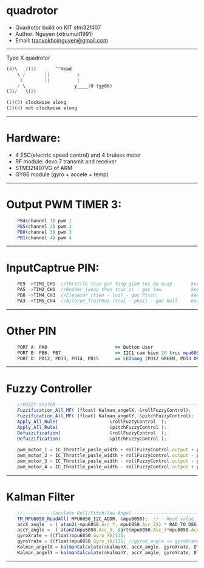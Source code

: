 # quadrotor
*	Quadrotor build on KIT stm32f407
*	Author: Nguyen (xitrumuit1991)
*	Email: tranvokhoinguyen@gmail.com

--------------------------------------------------------------------------

Type X quadrotor
```javascript
(4)\   /(1)       ^^Head
    \ /		  ||	      x
     X		  ||	      |
    / \                  y____|O (gy86)
(3)/   \(2)	

(1)(3) clockwise along
(2)(4) not clockwise along
```
--------------------------------------------------------------------------
# Hardware: 
- 4 ESC(electric speed control) and 4 bruless motor
- RF module: devo 7 transmit and receiver
- STM32f407VG of ARM
- GY86 module (gyro + accele + temp)


--------------------------------------------------------------------------
# Output PWM TIMER 3:
```javascript
    PB4(channel 1) pwm 1 
    PB5(channel 2) pwm 2
    PB0(channel 3) pwm 3
    PB1(channel 4) pwm 4
```

--------------------------------------------------------------------------
# InputCaptrue PIN:
```javascript
    PE9 ->TIM1_CH1  //Throttle (can ga) tang giam toc do quay       keo len +(1900), keo xuong -(1100)
    PA5 ->TIM2_CH1  //Rudder (xoay theo truc z) - goc Yaw           keo qua trai +(1900), keo qua phai -(1100)
    PB8 ->TIM4_CH3  //Elevator (tien - lui) - goc Pitch. 		    keo len la +, keo xuong la -
    PA3 ->TIM5_CH4  //Aileron_TraiPhai (trai - phai) - goc Roll     keo qua trai +, keo qua phai -
```

--------------------------------------------------------------------------
# Other PIN
```javascript
    PORT A: PA0 					    => Button User  
    PORT B: PB6, PB7 				    => I2C1 cam bien 10 truc mpu6050 (PB6->I2C1_SCL,	PB7->I2C1_SDA) 	
    PORT D: PD12, PD13, PD14, PD15  	=> LEDSang (PD12 GREEN, PD13 ORANGE, PD14 RED, PD15 BLUE)
```
--------------------------------------------------------------------------
# Fuzzy Controller 
```javascript
    //FUZZY SYSTEM------------------------------------------------------------------------
    Fuzzification_All_MF( (float) Kalman_angelX, &rollFuzzyControl);
    Fuzzification_All_MF( (float) Kalman_angelY, &pitchFuzzyControl);						
    Apply_All_Rule( 				  &rollFuzzyControl  );
    Apply_All_Rule( 				  &pitchFuzzyControl );								
    Defuzzification( 				  &rollFuzzyControl  );				
    Defuzzification( 				  &pitchFuzzyControl );	
    
    pwm_motor_1 = IC_Throttle_pusle_width + rollFuzzyControl.output + pitchFuzzyControl.output;
    pwm_motor_2 = IC_Throttle_pusle_width + rollFuzzyControl.output - pitchFuzzyControl.output;				
    pwm_motor_3 = IC_Throttle_pusle_width - rollFuzzyControl.output - pitchFuzzyControl.output;
    pwm_motor_4 = IC_Throttle_pusle_width - rollFuzzyControl.output + pitchFuzzyControl.output;
```
--------------------------------------------------------------------------
# Kalman Filter
```javascript
    //-----------Caculate Roll/Pitch/Yaw Angel------------------------------------------------------------------------		
	TM_MPU6050_ReadAll( MPU6050_I2C_ADDR, &mpu6050);  //---Read value from MPU6050			
	accX_angle  = ( atan2(-mpu6050.Acc_Y, mpu6050.Acc_Z)) * RAD_TO_DEG; //roll equation provides [-180, 180] range
	accY_angle =  ( atan2(mpu6050.Acc_X, sqrt(mpu6050.Acc_Y*mpu6050.Acc_Y + mpu6050.Acc_Z*mpu6050.Acc_Z) ) )* RAD_TO_DEG; //[-90, 90] range, which is exactly what is expected for the pitch angle
	gyroXrate = ((float)mpu6050.Gyro_X)/131;
	gyroYrate = ((float)mpu6050.Gyro_Y)/131; //gyroX_angle += gyroXrate * DT; // Calculate gyro angle without any filter						
	Kalman_angelX = kalmanCalculate(&kalmanX, accX_angle, gyroXrate, DT);
	Kalman_angelY = kalmanCalculate(&kalmanY, accY_angle, gyroYrate, DT);
```
--------------------------------------------------------------------------
